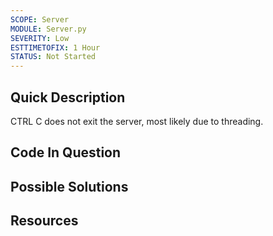 ```yaml
---
SCOPE: Server
MODULE: Server.py
SEVERITY: Low
ESTTIMETOFIX: 1 Hour
STATUS: Not Started
---
```


## Quick Description
CTRL C does not exit the server, most likely due to threading. 

## Code In Question


## Possible Solutions


## Resources
